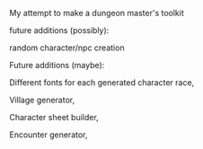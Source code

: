 My attempt to make a dungeon master's toolkit

future additions (possibly):

random character/npc creation

Future additions (maybe):

Different fonts for each generated character race,

Village generator,

Character sheet builder,

Encounter generator,
